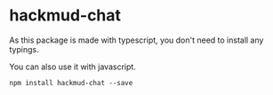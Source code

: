 # hackmud-chat

As this package is made with typescript, you don't need to install any typings.

You can also use it with javascript.

`npm install hackmud-chat --save`
